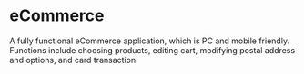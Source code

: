 # eCommerce
A fully functional eCommerce application, which is PC and mobile friendly. Functions include choosing products, editing cart, modifying postal address and options, and card transaction.
